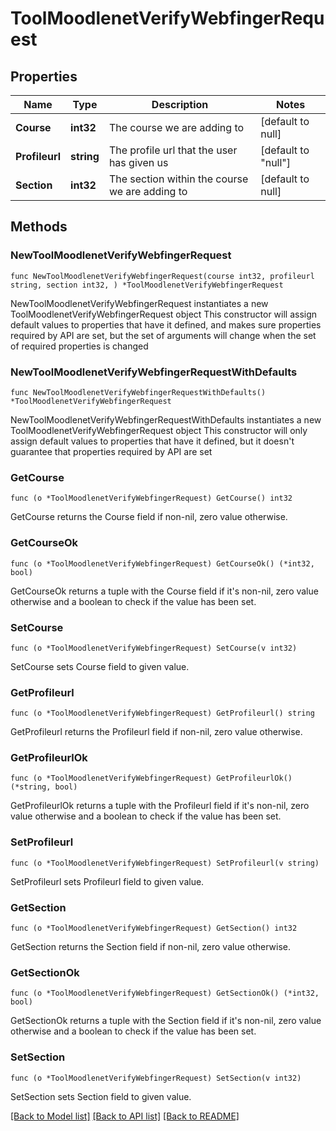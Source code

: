 # ToolMoodlenetVerifyWebfingerRequest

## Properties

Name | Type | Description | Notes
------------ | ------------- | ------------- | -------------
**Course** | **int32** | The course we are adding to | [default to null]
**Profileurl** | **string** | The profile url that the user has given us | [default to "null"]
**Section** | **int32** | The section within the course we are adding to | [default to null]

## Methods

### NewToolMoodlenetVerifyWebfingerRequest

`func NewToolMoodlenetVerifyWebfingerRequest(course int32, profileurl string, section int32, ) *ToolMoodlenetVerifyWebfingerRequest`

NewToolMoodlenetVerifyWebfingerRequest instantiates a new ToolMoodlenetVerifyWebfingerRequest object
This constructor will assign default values to properties that have it defined,
and makes sure properties required by API are set, but the set of arguments
will change when the set of required properties is changed

### NewToolMoodlenetVerifyWebfingerRequestWithDefaults

`func NewToolMoodlenetVerifyWebfingerRequestWithDefaults() *ToolMoodlenetVerifyWebfingerRequest`

NewToolMoodlenetVerifyWebfingerRequestWithDefaults instantiates a new ToolMoodlenetVerifyWebfingerRequest object
This constructor will only assign default values to properties that have it defined,
but it doesn't guarantee that properties required by API are set

### GetCourse

`func (o *ToolMoodlenetVerifyWebfingerRequest) GetCourse() int32`

GetCourse returns the Course field if non-nil, zero value otherwise.

### GetCourseOk

`func (o *ToolMoodlenetVerifyWebfingerRequest) GetCourseOk() (*int32, bool)`

GetCourseOk returns a tuple with the Course field if it's non-nil, zero value otherwise
and a boolean to check if the value has been set.

### SetCourse

`func (o *ToolMoodlenetVerifyWebfingerRequest) SetCourse(v int32)`

SetCourse sets Course field to given value.


### GetProfileurl

`func (o *ToolMoodlenetVerifyWebfingerRequest) GetProfileurl() string`

GetProfileurl returns the Profileurl field if non-nil, zero value otherwise.

### GetProfileurlOk

`func (o *ToolMoodlenetVerifyWebfingerRequest) GetProfileurlOk() (*string, bool)`

GetProfileurlOk returns a tuple with the Profileurl field if it's non-nil, zero value otherwise
and a boolean to check if the value has been set.

### SetProfileurl

`func (o *ToolMoodlenetVerifyWebfingerRequest) SetProfileurl(v string)`

SetProfileurl sets Profileurl field to given value.


### GetSection

`func (o *ToolMoodlenetVerifyWebfingerRequest) GetSection() int32`

GetSection returns the Section field if non-nil, zero value otherwise.

### GetSectionOk

`func (o *ToolMoodlenetVerifyWebfingerRequest) GetSectionOk() (*int32, bool)`

GetSectionOk returns a tuple with the Section field if it's non-nil, zero value otherwise
and a boolean to check if the value has been set.

### SetSection

`func (o *ToolMoodlenetVerifyWebfingerRequest) SetSection(v int32)`

SetSection sets Section field to given value.



[[Back to Model list]](../README.md#documentation-for-models) [[Back to API list]](../README.md#documentation-for-api-endpoints) [[Back to README]](../README.md)


